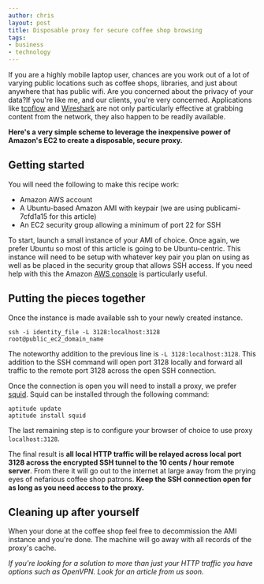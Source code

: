```yaml
--- 
author: chris
layout: post
title: Disposable proxy for secure coffee shop browsing
tags: 
- business
- technology
---
```


If you are a highly mobile laptop user, chances are you work out of a lot of varying public locations such as coffee shops, libraries, and just about anywhere that has public wifi. Are you concerned about the privacy of your data?If you're like me, and our clients, you're very concerned. Applications like [tcpflow](http://www.circlemud.org/~jelson/software/tcpflow/) and [Wireshark](http://www.wireshark.org/) are not only particularly effective at grabbing content from the network, they also happen to be readily available.

**Here's a very simple scheme to leverage the inexpensive power of Amazon's EC2 to create a disposable, secure proxy.**

## Getting started

You will need the following to make this recipe work:

*   Amazon AWS account
*   A Ubuntu-based Amazon AMI with keypair (we are using publicami-7cfd1a15 for this article)
*   An EC2 security group allowing a minimum of port 22 for SSH

To start, launch a small instance of your AMI of choice. Once again, we prefer Ubuntu so most of this article is going to be Ubuntu-centric. This instance will need to be setup with whatever key pair you plan on using as well as be placed in the security group that allows SSH access. If you need help with this the Amazon [AWS console](http://console.aws.amazon.com/) is particularly useful.

## Putting the pieces together

Once the instance is made available ssh to your newly created instance.

    ssh -i identity_file -L 3128:localhost:3128 root@public_ec2_domain_name

The noteworthy addition to the previous line is `-L 3128:localhost:3128`. This addition to the SSH command will open port 3128 locally and forward all traffic to the remote port 3128 across the open SSH connection.

Once the connection is open you will need to install a proxy, we prefer [squid](http://www.squid-cache.org/). Squid can be installed through the following command:

    aptitude update
    aptitude install squid

The last remaining step is to configure your browser of choice to use proxy `localhost:3128`.

The final result is **all local HTTP traffic will be relayed across local port 3128 across the encrypted SSH tunnel to the 10 cents / hour remote server**. From there it will go out to the internet at large away from the prying eyes of nefarious coffee shop patrons. **Keep the SSH connection open for as long as you need access to the proxy.**

## Cleaning up after yourself

When your done at the coffee shop feel free to decommission the AMI instance and you're done. The machine will go away with all records of the proxy's cache.

*If you're looking for a solution to more than just your HTTP traffic you have options such as OpenVPN. Look for an article from us soon.*
